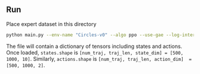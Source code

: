 ## Run

Place expert dataset in this directory
```bash
python main.py --env-name "Circles-v0" --algo ppo --use-gae --log-interval 1 --num-steps 2048 --num-processes 1 --lr 3e-4 --entropy-coef 0 --value-loss-coef 0.5 --ppo-epoch 10 --num-mini-batch 32 --gamma 0.99 --gae-lambda 0.95 --num-env-steps 10000000 --use-linear-lr-decay --use-proper-time-limits --gail
```

The file will contain a dictionary of tensors including states and actions. 
Once loaded, `states.shape` is `[num_traj, traj_len, state_dim] = [500, 1000, 10]`. Similarly, `actions.shape` is `[num_traj, traj_len, action_dim]  = [500, 1000, 2]`.
